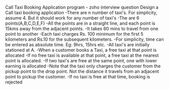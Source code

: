 Call Taxi Booking Application program - zoho interview
question
Design a Call taxi booking application
-There are n number of taxi's. For simplicity, assume 4. But it should work for any number of taxi's
-The are 6 points(A,B,C,D,E,F)
-All the points are in a straight line, and each point is 15kms away from the adjacent points.
-It takes 60 mins to travel from one point to another
-Each taxi charges Rs. 100 minimum for the first 5 kilometers and Rs.10 for the subsequent
kilometers.
-For simplicity, time can be entered as absolute time. Eg: 9hrs, 15hrs etc.
-All taxi's are initially stationed at A.
-When a customer books a Taxi, a free taxi at that point is allocated
-If no free taxi is available at that point, a free taxi at the nearest point is allocated.
-If two taxi's are free at the same point, one with lower earning is allocated
-Note that the taxi only charges the customer from the pickup point to the drop point. Not the
distance it travels from an adjacent point to pickup the customer.
-If no taxi is free at that time, booking is rejected
